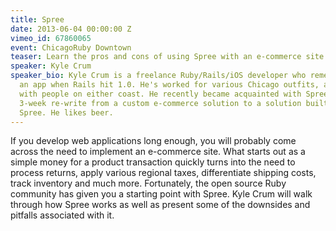 ```yaml
---
title: Spree
date: 2013-06-04 00:00:00 Z
vimeo_id: 67860065
event: ChicagoRuby Downtown
teaser: Learn the pros and cons of using Spree with an e-commerce site.
speaker: Kyle Crum
speaker_bio: Kyle Crum is a freelance Ruby/Rails/iOS developer who remembers starting
  an app when Rails hit 1.0. He's worked for various Chicago outfits, and more recently,
  with people on either coast. He recently became acquainted with Spree during a furious
  3-week re-write from a custom e-commerce solution to a solution built on top of
  Spree. He likes beer.
---
```


If you develop web applications long enough, you will probably come across the need to implement an e-commerce site. What starts out as a simple money for a product transaction quickly turns into the need to process returns, apply various regional taxes, differentiate shipping costs, track inventory and much more. Fortunately, the open source Ruby community has given you a starting point with Spree. Kyle Crum will walk through how Spree works as well as present some of the downsides and pitfalls associated with it.
